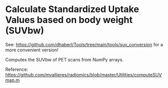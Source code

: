 # Calculate Standardized Uptake Values based on body weight (SUVbw)

See: https://github.com/dhaberl/Tools/tree/main/tools/suv_conversion for a more convenient version!

Computes the SUVbw of PET scans from NumPy arrays.

Reference:
https://github.com/mvallieres/radiomics/blob/master/Utilities/computeSUVmap.m
